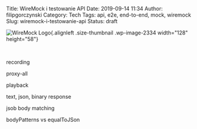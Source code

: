 Title: WireMock i testowanie API
Date: 2019-09-14 11:34
Author: filipgorczynski
Category: Tech
Tags: api, e2e, end-to-end, mock, wiremock
Slug: wiremock-i-testowanie-api
Status: draft

![WireMock Logo](https://filipgorczynski.files.wordpress.com/2019/09/wiremock-logo.png?w=128){.alignleft .size-thumbnail .wp-image-2334 width="128" height="58"}

 

recording

proxy-all

playback

text, json, binary response

jsob body matching

bodyPatterns vs equalToJSon
